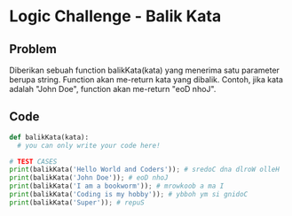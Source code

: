 # Logic Challenge - Balik Kata
## Problem
Diberikan sebuah function balikKata(kata) yang menerima satu parameter berupa string. Function akan me-return kata yang dibalik. Contoh, jika kata adalah "John Doe", function akan me-return "eoD nhoJ".

## Code
```python
def balikKata(kata):
  # you can only write your code here!

# TEST CASES
print(balikKata('Hello World and Coders')); # sredoC dna dlroW olleH
print(balikKata('John Doe')); # eoD nhoJ
print(balikKata('I am a bookworm')); # mrowkoob a ma I
print(balikKata('Coding is my hobby')); # ybboh ym si gnidoC
print(balikKata('Super')); # repuS
```